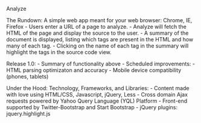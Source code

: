 Analyze

The Rundown:
	A simple web app meant for your web browser: Chrome, IE, Firefox 
		- Users enter a URL of a page to analyze. 
		- Analyze will fetch the HTML of the page and display the source to the user. 
		- A summary of the document is displayed, listing which tags are present in 
		  the HTML and how many of each tag. 
		- Clicking on the name of each tag in the summary will highlight
		  the tags in the source code view.
	
Release 1.0:
	- Summary of functionality above
	- Scheduled improvements:
		- HTML parsing optimizaton and accuracy
		- Mobile device compatibility (phones, tablets)
	
Under the Hood:
	Technology, Frameworks, and Libraries:
		- Content made with love using HTML/CSS, Javascript, jQuery, Less
		- Cross domain Ajax requests powered by Yahoo Query Language (YQL) Platform
		- Front-end supported by Twitter-Bootstrap and Start Bootstrap
		- jQuery plugins: jquery.highlight.js